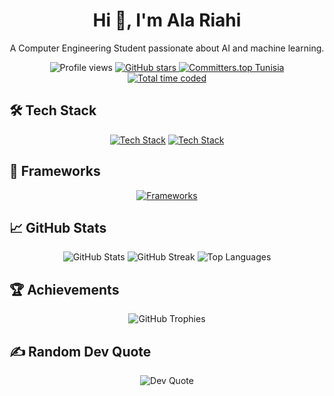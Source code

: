 <h1 align="center">Hi 👋, I'm Ala Riahi</h1>

<p align="center">A Computer Engineering Student passionate about AI and machine learning.</p>

<p align="center">
  <img src="https://komarev.com/ghpvc/?username=alaeddineriahi&label=Profile%20views&color=a88eff&style=flat" alt="Profile views" />
  <a href="https://github.com/alaeddineriahi?tab=repositories&q=&type=&language=&sort=stargazers">
    <img src="https://custom-icon-badges.demolab.com/github/stars/alaeddineriahi?color=ceb011&style=Star-yellow.svg&logo=star" alt="GitHub stars"/>
  </a>
  <a href="https://user-badge.committers.top/tunisia/alaeddineriahi">
    <img src="https://user-badge.committers.top/tunisia/alaeddineriahi.svg" alt="Committers.top Tunisia"/>
  </a>
  <a href="https://wakatime.com/@cc489cd5-4341-43c0-8c5a-1e6cd99b30ac">
    <img src="https://wakatime.com/badge/user/cc489cd5-4341-43c0-8c5a-1e6cd99b30ac.svg" alt="Total time coded" />
  </a>
</p>

## 🛠️ Tech Stack
<p align="center">
  <a href="#"><img src="https://skillicons.dev/icons?i=python,c,cpp,java,html,css,js,php,bash&perline=8" alt="Tech Stack"/></a>
  <a href="#"><img src="https://skillicons.dev/icons?i=linux,arduino,git,githubactions,mysql,qt,azure&perline=8" alt="Tech Stack"/></a>
</p>

## 🔧 Frameworks
<p align="center">
  <a href="#"><img src="https://skillicons.dev/icons?i=symfony,flask,selenium,bootstrap,jquery&perline=5" alt="Frameworks"/></a>
</p>

## 📈 GitHub Stats
<p align="center">
  <img src="https://github-readme-stats.vercel.app/api?username=alaeddineriahi&theme=ambient_gradient&hide_border=false&include_all_commits=true&count_private=true" alt="GitHub Stats" />
  <img src="https://github-readme-streak-stats.herokuapp.com/?user=alaeddineriahi&theme=ambient_gradient&hide_border=false" alt="GitHub Streak" />
  <img src="https://github-readme-stats.vercel.app/api/top-langs/?username=alaeddineriahi&theme=ambient_gradient&hide_border=false&include_all_commits=true&count_private=true&layout=compact" alt="Top Languages" />
</p>

## 🏆 Achievements
<p align="center">
  <img src="https://github-profile-trophy.vercel.app/?username=alaeddineriahi&theme=ambient_gradient&no-frame=false&no-bg=false&margin-w=4" alt="GitHub Trophies" />
</p>

## ✍️ Random Dev Quote
<p align="center">
  <img src="https://quotes-github-readme.vercel.app/api?type=vertical&theme=tokyonight" alt="Dev Quote" />
</p>
